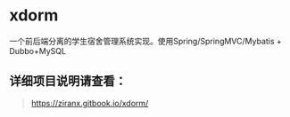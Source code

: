 # xdorm
一个前后端分离的学生宿舍管理系统实现。使用Spring/SpringMVC/Mybatis + Dubbo+MySQL
## 详细项目说明请查看：
> https://ziranx.gitbook.io/xdorm/
